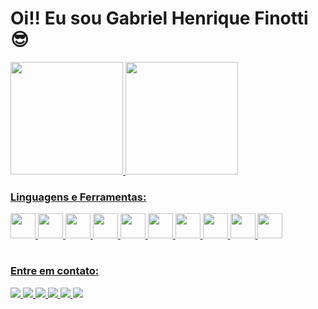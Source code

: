 # Oi!! Eu sou Gabriel Henrique Finotti 😎
<div>
  <a href="https://github.com/GabrielFinotti">
  <img height="180em" src="https://github-readme-stats.vercel.app/api?username=GabrielFinotti&show_icons=true&theme=radical&include_all_commits=true&count_private=true">
  <img height="180em" src="https://github-readme-stats.vercel.app/api/top-langs/?username=GabrielFinotti&layout=compact&langs_count=16&theme=radical">
</div>
<h3>Linguagens e Ferramentas:</h3> 
<div style="display: inline_block">
  <img aling="center" width="40" height="40" src="https://cdn.jsdelivr.net/gh/devicons/devicon/icons/html5/html5-original.svg" />
  <img aling="center" width="40" height="40" src="https://cdn.jsdelivr.net/gh/devicons/devicon/icons/css3/css3-original.svg" />
  <img aling="center" width="40" height="40" src="https://cdn.jsdelivr.net/gh/devicons/devicon/icons/javascript/javascript-original.svg" />
  <img aling="center" width="40" height="40" src="https://cdn.jsdelivr.net/gh/devicons/devicon/icons/typescript/typescript-original.svg" />
  <img aling="center" width="40" height="40" src="https://cdn.jsdelivr.net/gh/devicons/devicon/icons/nodejs/nodejs-original.svg" />       
  <img aling="center" width="40" height="40" src="https://cdn.jsdelivr.net/gh/devicons/devicon/icons/php/php-original.svg" />
  <img aling="center" width="40" height="40" src="https://cdn.jsdelivr.net/gh/devicons/devicon/icons/angularjs/angularjs-original.svg" />
  <img aling="center" width="40" height="40" src="https://cdn.jsdelivr.net/gh/devicons/devicon/icons/bootstrap/bootstrap-original.svg" />
  <img aling="center" width="40" height="40" src="https://cdn.jsdelivr.net/gh/devicons/devicon/icons/mysql/mysql-original-wordmark.svg" />
  <img aling="center" width="40" height="40" src="https://cdn.jsdelivr.net/gh/devicons/devicon/icons/mongodb/mongodb-original-wordmark.svg" />
</div>

#
<h3>Entre em contato:</h3>
<div>
  <a href="https://wa.me/5581983330498" target="_blank">
    <img src="https://img.shields.io/badge/WhatsApp-25D366?style=for-the-badge&logo=whatsapp&logoColor=white">
  </a>
  <a href="https://www.instagram.com/finottidev.31" target="_blank">
    <img src="https://img.shields.io/badge/Instagram-E4405F?style=for-the-badge&logo=instagram&logoColor=white">
  </a>
  <a href="" target="_blank">
    <img src="https://img.shields.io/badge/Gmail-D14836?style=for-the-badge&logo=gmail&logoColor=white">
  </a>
  <a href="https://discord.com/users/noobnew" target="_blank">
    <img src="https://img.shields.io/badge/Discord-7289DA?style=for-the-badge&logo=discord&logoColor=white">
  </a>
  <a href="https://www.linkedin.com/in/gabriel-h-finotti-6b4bb029b">
    <img src="https://img.shields.io/badge/LinkedIn-0077B5?style=for-the-badge&logo=linkedin&logoColor=white">
  </a>
  <a href="https://github.com/GabrielFinotti">
    <img src="https://img.shields.io/badge/GitHub-100000?style=for-the-badge&logo=github&logoColor=white">
  </a>
</div>
